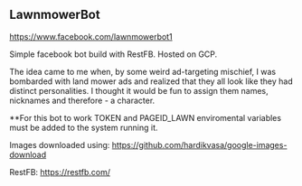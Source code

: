 ## LawnmowerBot
https://www.facebook.com/lawnmowerbot1

Simple facebook bot build with RestFB. Hosted on GCP.

The idea came to me when, by some weird ad-targeting mischief, I was bombarded with land mower ads and realized that they all look like they had distinct personalities. I thought it would be fun to assign them names, nicknames and therefore - a character.

**For this bot to work TOKEN and PAGEID_LAWN enviromental variables must be added to the system running it.

Images downloaded using: https://github.com/hardikvasa/google-images-download

RestFB: https://restfb.com/

